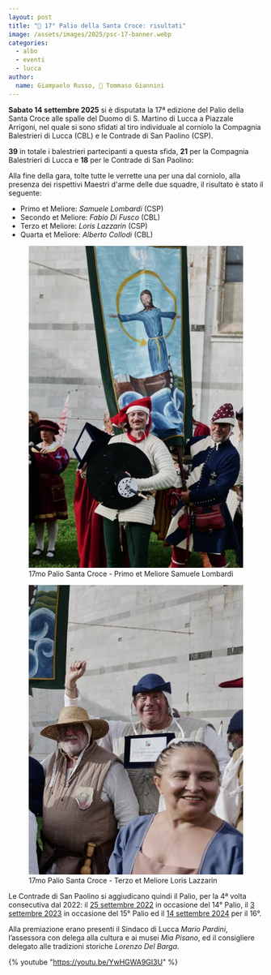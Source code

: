 ```yaml
---
layout: post
title: "🎯 17° Palio della Santa Croce: risultati"
image: /assets/images/2025/psc-17-banner.webp
categories: 
  - albo
  - eventi
  - lucca
author:
  name: Giampaolo Russo, 📸 Tommaso Giannini 
---
```


**Sabato 14 settembre 2025** si è disputata la 17ª edizione del Palio della Santa Croce alle spalle del Duomo di S. Martino di Lucca a Piazzale Arrigoni, nel quale si sono sfidati al tiro individuale al corniolo la Compagnia Balestrieri di Lucca (CBL) e le Contrade di San Paolino (CSP).

<!-- more -->

**39** in totale i balestrieri partecipanti a questa sfida, **21** per la Compagnia Balestrieri di Lucca e **18** per le Contrade di San Paolino:

Alla fine della gara, tolte tutte le verrette una per una dal corniolo, alla presenza dei rispettivi Maestri d'arme delle due squadre, il risultato è stato il seguente:

* Primo et Meliore: *Samuele Lombardi* (CSP)
* Secondo et Meliore: *Fabio Di Fusco* (CBL)
* Terzo et Meliore: *Loris Lazzarin* (CSP)
* Quarta et Meliore: *Alberto Collodi* (CBL)

<figure class="align-center">
    <img src="/assets/images/2025/psc-17-samuele-lombardi-primo.webp" alt="17mo palio santa croce primo et meliore samuele lombardi">
  <figcaption>17mo Palio Santa Croce - Primo et Meliore Samuele Lombardi</figcaption>
</figure>

<figure class="align-center">
    <img src="/assets/images/2025/psc-17-loris-lazzarin-terzo.webp" alt="17mo palio santa croce primo et meliore loris lazzarin">
  <figcaption>17mo Palio Santa Croce - Terzo et Meliore Loris Lazzarin</figcaption>
</figure>

Le Contrade di San Paolino si aggiudicano quindi il Palio, per la 4ª volta consecutiva dal 2022: il [25 settembre 2022](/2022/risultati-palio-santa-croce) in occasione del 14° Palio, il [3 settembre 2023](/2023/risultati-15mo-palio-santa-croce) in occasione del 15° Palio ed il [14 settembre 2024](/2024/risultati-16mo-palio-santa-croce) per il 16°.

Alla premiazione erano presenti il Sindaco di Lucca *Mario Pardini*, l’assessora con delega alla cultura e ai musei *Mia Pisano*, ed il consigliere delegato alle tradizioni storiche *Lorenzo Del Barga*.

{% youtube "https://youtu.be/YwHGWA9GI3U" %}
